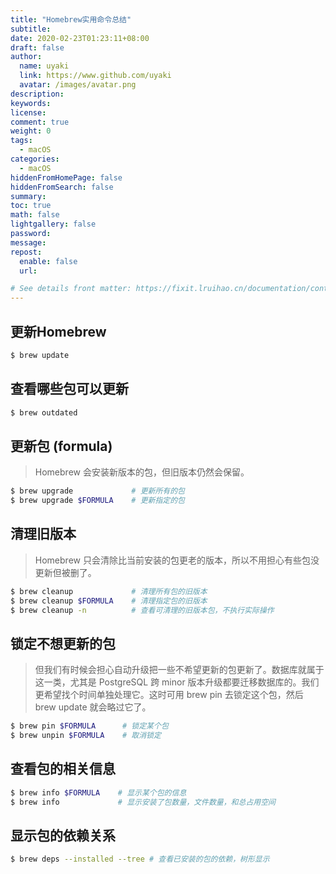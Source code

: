 ```yaml
---
title: "Homebrew实用命令总结"
subtitle: 
date: 2020-02-23T01:23:11+08:00
draft: false
author:
  name: uyaki
  link: https://www.github.com/uyaki
  avatar: /images/avatar.png
description:
keywords: 
license:
comment: true
weight: 0
tags:
  - macOS 
categories:
  - macOS
hiddenFromHomePage: false
hiddenFromSearch: false
summary:
toc: true
math: false
lightgallery: false
password:
message:
repost:
  enable: false
  url: 

# See details front matter: https://fixit.lruihao.cn/documentation/content-management/introduction/#front-matter
---
```


<!--more-->
## 更新Homebrew

```bash
$ brew update
```

## 查看哪些包可以更新

```bash
$ brew outdated
```

## 更新包 (formula)

> Homebrew 会安装新版本的包，但旧版本仍然会保留。

```bash
$ brew upgrade             # 更新所有的包
$ brew upgrade $FORMULA    # 更新指定的包
```

## 清理旧版本

> Homebrew 只会清除比当前安装的包更老的版本，所以不用担心有些包没更新但被删了。

```bash
$ brew cleanup             # 清理所有包的旧版本
$ brew cleanup $FORMULA    # 清理指定包的旧版本
$ brew cleanup -n          # 查看可清理的旧版本包，不执行实际操作
```

## 锁定不想更新的包

> 但我们有时候会担心自动升级把一些不希望更新的包更新了。数据库就属于这一类，尤其是 PostgreSQL 跨 minor 版本升级都要迁移数据库的。我们更希望找个时间单独处理它。这时可用 brew pin 去锁定这个包，然后 brew update 就会略过它了。

```bash
$ brew pin $FORMULA      # 锁定某个包
$ brew unpin $FORMULA    # 取消锁定
```

## 查看包的相关信息

```bash
$ brew info $FORMULA    # 显示某个包的信息
$ brew info             # 显示安装了包数量，文件数量，和总占用空间
```

## 显示包的依赖关系

```bash
$ brew deps --installed --tree # 查看已安装的包的依赖，树形显示
```
